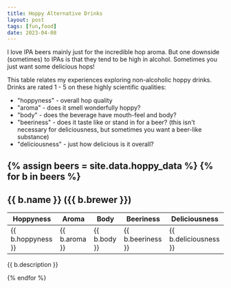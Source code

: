 ```yaml
---
title: Hoppy Alternative Drinks
layout: post
tags: [fun,food]
date: 2023-04-08
---
```


I love IPA beers mainly just for the incredible hop aroma. 
But one downside (sometimes) to IPAs is that they tend to be high in alcohol. 
Sometimes you just want some delicious hops!

This table relates my experiences exploring non-alcoholic hoppy drinks.
Drinks are rated 1 - 5 on these highly scientific qualities:

- "hoppyness" - overall hop quality
- "aroma" - does it smell wonderfully hoppy?
- "body" - does the beverage have mouth-feel and body? 
- "beeriness" - does it taste like or stand in for a beer? (this isn't necessary for deliciousness, but sometimes you want a beer-like substance)
- "deliciousness" - just how delicious is it overall?

{% assign beers = site.data.hoppy_data %}
{% for b in beers %}
-----

## {{ b.name }} ({{ b.brewer }})

| Hoppyness | Aroma | Body | Beeriness | Deliciousness |
| --- | --- | --- | --- | --- |
| {{ b.hoppyness }} | {{ b.aroma }} | {{ b.body }} | {{ b.beeriness }} | {{ b.deliciousness }} |

{{ b.description }}

{% endfor %}
